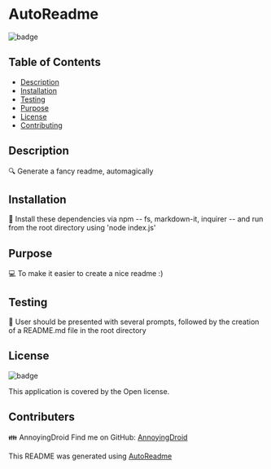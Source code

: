 

# AutoReadme

![badge](https://img.shields.io/badge/license-Open-brightgreen)

## Table of Contents
* [Description](#description)
* [Installation](#installation)
* [Testing](#testing)
* [Purpose](#purpose)
* [License](#license)
* [Contributing](#contributors)

## Description
🔍 Generate a fancy readme, automagically

## Installation
💾 Install these dependencies via npm -- fs, markdown-it, inquirer -- and run from the root directory using 'node index.js'

## Purpose
💻 To make it easier to create a nice readme :)

## Testing
🧪 User should be presented with several prompts, followed by the creation of a README.md file in the root directory

## License
![badge](https://img.shields.io/badge/license-Open-brightgreen)

This application is covered by the Open license. 
## Contributers
👪 AnnoyingDroid
Find me on GitHub: [AnnoyingDroid](https://github.com/AnnoyingDroid)

This README was generated using [AutoReadme](https://github.com/annoyingdroid/AutoReadme)
        